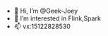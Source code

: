 - 👋 Hi, I’m @Geek-Joey
- 👀 I’m interested in Flink,Spark
- 📫 vx:15122828530

<!---
Geek-Joey/Geek-Joey is a ✨ special ✨ repository because its `README.md` (this file) appears on your GitHub profile.
You can click the Preview link to take a look at your changes.
--->
